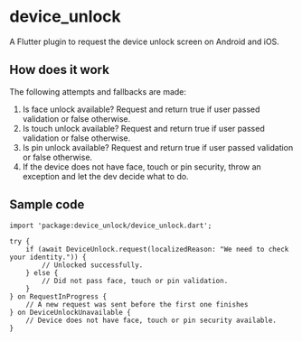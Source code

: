 # device_unlock

A Flutter plugin to request the device unlock screen on Android and iOS.

## How does it work

The following attempts and fallbacks are made:

1. Is face unlock available? Request and return true if user passed validation or false otherwise.
2. Is touch unlock available? Request and return true if user passed validation or false otherwise.
3. Is pin unlock available? Request and return true if user passed validation or false otherwise.
4. If the device does not have face, touch or pin security, throw an exception and let the dev decide what to do.

## Sample code

```
import 'package:device_unlock/device_unlock.dart';

try {
    if (await DeviceUnlock.request(localizedReason: "We need to check your identity.")) {
        // Unlocked successfully.
    } else {
        // Did not pass face, touch or pin validation.
    }
} on RequestInProgress {
    // A new request was sent before the first one finishes
} on DeviceUnlockUnavailable {
    // Device does not have face, touch or pin security available.
}
```
